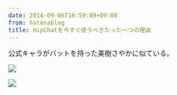```yaml
---
date: 2014-09-06T16:59:09+09:00
from: hatenablog
title: HipChatを今すぐ使うべきたった一つの理由
---
```

公式キャラがバットを持った美樹さやかに似ている。

![](http://i.gyazo.com/110ad72c90d0641f314650ce1aa6ba5b.png)

![](http://i.gyazo.com/c0ff815e767e4c27daa3dd1fa3e39dd4.png)

